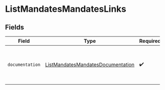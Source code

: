 # ListMandatesMandatesLinks


## Fields

| Field                                                                                         | Type                                                                                          | Required                                                                                      | Description                                                                                   |
| --------------------------------------------------------------------------------------------- | --------------------------------------------------------------------------------------------- | --------------------------------------------------------------------------------------------- | --------------------------------------------------------------------------------------------- |
| `documentation`                                                                               | [ListMandatesMandatesDocumentation](../../models/errors/ListMandatesMandatesDocumentation.md) | :heavy_check_mark:                                                                            | The URL to the generic Mollie API error handling guide.                                       |